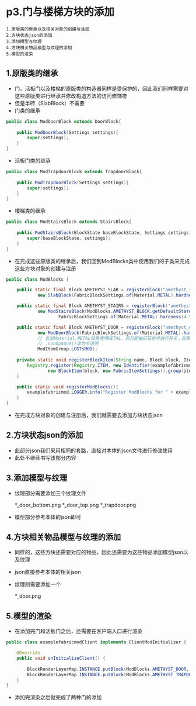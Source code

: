 # p3.门与楼梯方块的添加

    1.原版类的继承以及相关对象的创建与注册
    2.方块状态json的添加
    3.添加模型与纹理
    4.方块相关物品模型与纹理的添加
    5.模型的渲染

## 1.原版类的继承
- 门、活板门以及楼梯的原版类的构造器同样是受保护的，因此我们同样需要对这些原版类进行继承并修改构造方法的访问修饰符
- 但是半砖（SlabBlock）不需要
- 门类的继承
```java
public class ModDoorBlock extends DoorBlock{
    
    public ModDoorBlock(Settings settings){
        super(settings);
    }
}
```
- 活板门类的继承
```java
public class ModTrapdoorBlock extends TrapdoorBlock{
    
    public ModTrapdoorBlock(Settings settings){
        super(settings);
    }
}
```
- 楼梯类的继承
```java
public class ModStairsBlock extends StairsBlock{
    
    public ModStairsBlock(BlockState baseBlockState, Settings settings){
        super(baseBlockState, settings);
    }
}
```
- 在完成这些原版类的继承后，我们回到ModBlocks类中使用我们的子类来完成这些方块对象的创建与注册
```java
public class ModBlocks {

    public static final Block AMETHYST_SLAB = registerBlock("amethyst_slab",
            new SlabBlock(FabricBlockSettings.of(Material.METAL).hardness(4.5F).requiresTool()), ModItemGroup.LOSTsMOD); // 直接使用原版类创建

    public static final Block AMETHYST_STAIRS = registerBlock("amethyst_stairs",
            new ModStairsBlock(ModBlocks.AMETHYST_BLOCK.getDefaultState(), // ModStairsBlock需要一个额外的参数，直接通过我们之前添加的方块进行获取
                    FabricBlockSettings.of(Material.METAL).hardness(4.5F).requiresTool()), ModItemGroup.LOSTsMOD);

    public static final Block AMETHYST_DOOR = registerBlock("amethyst_door",
            new ModDoorBlock(FabricBlockSettings.of(Material.METAL).hardness(4.5F).requiresTool().nonOpaque()), 
            // 此处Material.METAL如果使用METAL，则只能被红石信号进行开关；如果更换为Material.WOOD，则可以直接用手开门
            // .nonOpaque()改为半透明
            ModItemGroup.LOSTsMOD);
    
    private static void registerBlockItem(String name, Block block, ItemGroup itemGroup){
        Registry.register(Registry.ITEM, new Identifier(examplefabricmod.MOD_ID, name),
                new BlockItem(block, new FabricItemSettings().group(itemGroup)));
    }

    public static void registerModBlocks(){
        examplefabricmod.LOGGER.info("Register ModBlocks for " + examplefabricmod.MOD_ID);
    }
}
```
- 在完成方块对象的创建与注册后，我们就需要去添加方块状态json


## 2.方块状态json的添加
- 此部分json我们采用相同的套路，直接对本体的json文件进行修改使用
- 此处不继续书写该部分内容


## 3.添加模型与纹理
- 纹理部分需要添加三个纹理文件


    *_door_bottom.png
    *_door_top.png
    *_trapdoor.png


- 模型部分参考本体的json即可


## 4.方块相关物品模型与纹理的添加
- 同样的，这些方块还需要对应的物品，因此还需要为这些物品添加模型json以及纹理
- json直接参考本体的相关json
- 纹理则需要添加一个


    *_door.png


## 5.模型的渲染
- 在添加完门和活板门之后，还需要在客户端入口进行渲染
```java
public class examplefabricmodClient implements ClientModInitializer {

    @Override
    public void onInitializeClient() {
        
        BlockRenderLayerMap.INSTANCE.putBlock(ModBlocks.AMETHYST_DOOR, RenderLayer.getCutout());
        BlockRenderLayerMap.INSTANCE.putBlock(ModBlocks.AMETHYST_TRAPDOOR, RenderLayer.getCutout());
    }
}
```
- 添加完渲染之后就完成了两种门的添加
